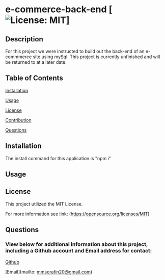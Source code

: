 # e-commerce-back-end [![License: MIT](https://img.shields.io/badge/License-MIT-yellow.svg)]

  ## Description
For this project we were instructed to build out the back-end of an e-commmerce site using mySql. This project is currently unfinished and will be returned to at a later date.
  
  ## Table of Contents

  [Installation](#installation)

  [Usage](#usage)

  [License](#license)

  [Contribution](#contribution)

  [Questions](#questions)


  ## Installation 

The install command for this application is "npm i"

  ## Usage


  ## License 

  This project utilized the MIT License. 

  For more information see link: (https://opensource.org/licenses/MIT) 

  ## Questions

  ### View below for additional information about this project, including a Github account and Email address for contact:

  [Github](https://github.com/mserafin20)

  [Email](mailto: mmserafin20@gmail.com)